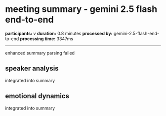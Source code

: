 # meeting summary - gemini 2.5 flash end-to-end

**participants:** v
**duration:** 0.8 minutes
**processed by:** gemini-2.5-flash-end-to-end
**processing time:** 3347ms

---

enhanced summary parsing failed

## speaker analysis
integrated into summary

## emotional dynamics
integrated into summary